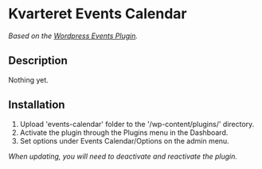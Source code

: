 Kvarteret Events Calendar
=========================

*Based on the [Wordpress Events Plugin](http://www.wp-eventscalendar.com).*

Description
-----------

Nothing yet.


Installation
------------

1. Upload 'events-calendar' folder to the '/wp-content/plugins/' directory.
2. Activate the plugin through the Plugins menu in the Dashboard.
3. Set options under Events Calendar/Options on the admin menu.

*When updating, you will need to deactivate and reactivate the plugin.*